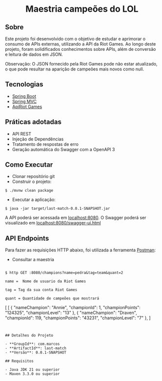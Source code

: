
<h1 align="center">
  Maestria campeões do LOL
</h1>

## Sobre
Este projeto foi desenvolvido com o objetivo de estudar e aprimorar o consumo de APIs externas, utilizando a API da Riot Games. Ao longo deste projeto, foram solidificados conhecimentos sobre APIs, além de conversão e leitura de dados em JSON.

Observação: O JSON fornecido pela Riot Games pode não estar atualizado, o que pode resultar na aparição de campeões mais novos como null.

## Tecnologias
 
- [Spring Boot](https://spring.io/projects/spring-boot)
- [Spring MVC](https://docs.spring.io/spring-framework/reference/web/webmvc.html)
- [ApiRiot Games](https://developer.riotgames.com/apis)

## Práticas adotadas

- API REST
- Injeção de Dependências
- Tratamento de respostas de erro
- Geração automática do Swagger com a OpenAPI 3

## Como Executar

- Clonar repositório git
- Construir o projeto:
```
$ ./mvnw clean package
```
- Executar a aplicação:
```
$ java -jar target/last-match-0.0.1-SNAPSHOT.jar
```

A API poderá ser acessada em [localhost:8080](http://localhost:8080).
O Swagger poderá ser visualizado em [localhost:8080/swagger-ui.html](http://localhost:8080/swagger-ui.html)

## API Endpoints

Para fazer as requisições HTTP abaixo, foi utilizada a ferramenta [Postman](https://www.postman.com/):

- Consultar a maestria
```

$ http GET :8080/champions?name=pedra&tag=team&quant=2

name =  Nome de usuario da Riot Games

tag = Tag da sua conta Riot Games

quant = Quantidade de campeões que mostrará

```
[
  [
    {
        "nameChampion": "Annie",
        "championId": 1,
        "championPoints": "124325",
        "championLevel": "13"
    },
    {
        "nameChampion": "Draven",
        "championId": 119,
        "championPoints": "43231",
        "championLevel": "7"
    },
]
```


## Detalhes do Projeto

- **GroupId**: com.marcos
- **ArtifactId**: last-match
- **Versão**: 0.0.1-SNAPSHOT

## Requisitos

- Java JDK 21 ou superior
- Maven 3.3.0 ou superior

